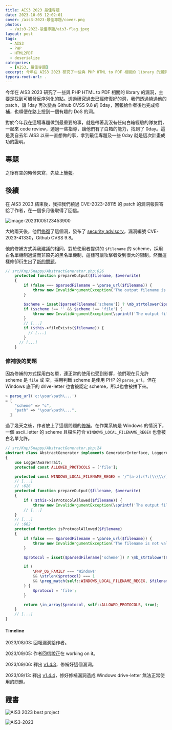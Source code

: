 ```yaml
---
title: AIS3 2023 最佳專題
date: 2023-10-05 12:02:01
cover: /ais3-2023-最佳專題/cover.png
photos:
  - /ais3-2022-最佳專題/ais3-flag.jpeg
layout: post
tags:
  - AIS3
  - PHP
  - HTML2PDF
  - deserialize
categories:
  - [AIS3, 最佳專題]
excerpt: 今年在 AIS3 2023 研究了一些與 PHP HTML to PDF 相關的 library 的漏洞，主要是找到可觸發反序列化的點。透過研究過去已經修復好的洞，我們透過繞過他的 patch，讓 1day 再次變為 Github CVSS 9.8 的 0day，回報給作者後也完成修補，也順便在路上撿到一個有趣的 DoS 的洞。
typora-root-url: .
---
```




今年在 AIS3 2023 研究了一些與 PHP HTML to PDF 相關的 library 的漏洞，主要是找到可觸發反序列化的點。透過研究過去已經修復好的洞，我們透過繞過他的 patch，讓 1day 再次變為 Github CVSS 9.8 的 0day，回報給作者後也完成修補，也順便在路上撿到一個有趣的 DoS 的洞。

對於今年我在這場專題做到最重要的事，就是帶著我沒有任何白箱經驗的隊友們，一起來 code review，透過一些指導，讓他們有了白箱的能力，找到了 0day。這是我自去年 AIS3 以來一直想做的事，拿到最佳專題及一些 0day 就是這次計畫成功的證明。

## 專題

之後有空的時候來寫，先放上[簡報](https://drive.google.com/file/d/1PR6zijgUOUHNQBjalMh3T29zoKsn4ewE/view?usp=drive_link)。

## 後續

在 AIS3 2023 結束後，我把我們繞過 CVE-2023-28115 的 patch 的漏洞報告寄給了作者，在一個多月後取得了回信。

![image-20231005123453900](/ais3-2023-最佳專題/report-mail.png)

大約兩天後，他們[修復](https://github.com/KnpLabs/snappy/pull/488)了這個洞，發布了 [security advisory](https://github.com/KnpLabs/snappy/security/advisories/GHSA-92rv-4j2h-8mjj)，漏洞編號 CVE-2023-41330，Github CVSS 9.8。

他的修補方式與我建議的相同，對於使用者提供的 `$filename` 的 scheme，採用白名單機制過濾而非原先的黑名單機制，這樣可讓攻擊者受到很大的限制。然而這樣修卻衍生出了[新的問題](https://github.com/KnpLabs/snappy/issues/489)。

```php
// src/Knp/Snappy/AbstractGenerator.php:626
    protected function prepareOutput($filename, $overwrite)
    {
        if (false === $parsedFilename = \parse_url($filename)) {
            throw new InvalidArgumentException('The output filename is invalid.');
        }

        $scheme = isset($parsedFilename['scheme']) ? \mb_strtolower($parsedFilename['scheme']) : '';
        if ($scheme !== '' && $scheme !== 'file') {
            throw new InvalidArgumentException(\sprintf('The output file scheme is not supported. Expected \'\' or \'file\' but got \'%s\'.', $scheme));
        }
        // [...]
        if ($this->fileExists($filename)) {
          // [...]
        }
      // [...]
    }
```



### 修補後的問題

因為修補的方式採用白名單，連正常的使用也受到影響，他們現在只允許 scheme 是 `file` 或 空，採用判斷 scheme 是使用 PHP 的 `parse_url`，但在 Windows 底下的 drive-letter 也會被認定 scheme，所以也會被擋下來。

```php
> parse_url('c:\your\path\...')
= [
    "scheme" => "c",
    "path" => "\your\path\...",
  ]
```

過了幾天之後，作者放上了這個問題的[修補](https://github.com/KnpLabs/snappy/releases/tag/v1.4.4)。在作業系統是 Windows 的情況下，一個 ascii_letter 的 scheme 且檔名符合 `WINDOWS_LOCAL_FILENAME_REGEX` 也會被白名單允許。

```php
// src/Knp/Snappy/AbstractGenerator.php:24
abstract class AbstractGenerator implements GeneratorInterface, LoggerAwareInterface
{
    use LoggerAwareTrait;
    protected const ALLOWED_PROTOCOLS = ['file'];

    protected const WINDOWS_LOCAL_FILENAME_REGEX = '/^[a-z]:(?:[\\\\\/]?(?:[\w\s!#()-]+|[\.]{1,2})+)*[\\\\\/]?/i';
    // [...]
    // :626
    protected function prepareOutput($filename, $overwrite)
    {
        if (!$this->isProtocolAllowed($filename)) {
            throw new InvalidArgumentException(\sprintf('The output file scheme is not supported. Expected one of [\'%s\'].', \implode('\', \'', self::ALLOWED_PROTOCOLS)));
        // [...]
    }
    // [...]
    // :662
    protected function isProtocolAllowed($filename)
    {
        if (false === $parsedFilename = \parse_url($filename)) {
            throw new InvalidArgumentException('The filename is not valid.');
        }

        $protocol = isset($parsedFilename['scheme']) ? \mb_strtolower($parsedFilename['scheme']) : 'file';

        if (
            \PHP_OS_FAMILY === 'Windows'
            && \strlen($protocol) === 1
            && \preg_match(self::WINDOWS_LOCAL_FILENAME_REGEX, $filename)
        ) {
            $protocol = 'file';
        }

        return \in_array($protocol, self::ALLOWED_PROTOCOLS, true);
    }
    // [...]
}
```

#### Timeline

2023/08/03: 回報漏洞給作者。

2023/09/05: 作者回信說正在 working on it。

2023/09/06: 釋出 [v1.4.3](https://github.com/KnpLabs/snappy/releases/tag/v1.4.3)，修補好這個漏洞。

2023/09/13: 釋出 [v1.4.4](https://github.com/KnpLabs/snappy/releases/tag/v1.4.4)，修好修補漏洞造成 Windows drive-letter 無法正常使用的問題。

## 證書

![AIS3 2023 best project](/ais3-2023-最佳專題/ais3-2023-best-project.jpeg)

![AIS3-2023](/ais3-2023-最佳專題/ais3-2023.jpg)
